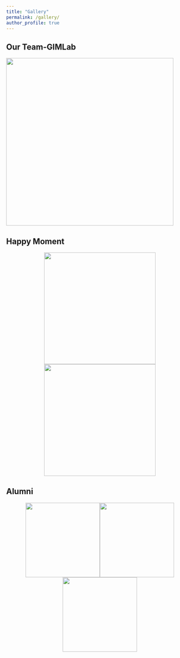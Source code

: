 ```yaml
---
title: "Gallery"
permalink: /gallery/
author_profile: true
---
```


## Our Team-GIMLab

<img src="/MingyuYan-ICT/images/jucan_2023_09.jpeg" width=450 />


## Happy Moment

<center class="half">
<img src="/MingyuYan-ICT/images/xiangshang2022_10.jpeg" width=300/><img src="/MingyuYan-ICT/images/ccf_youbo.jpeg" width=300/>
</center>


## Alumni

<center class="half">
<img src="/MingyuYan-ICT/images/lushengjian.jpeg" width=200/><img src="/MingyuYan-ICT/images/lihan.jpeg" width=200/><img src="/MingyuYan-ICT/images/tanlong_zoumo.jpeg" width=200/>
</center>
